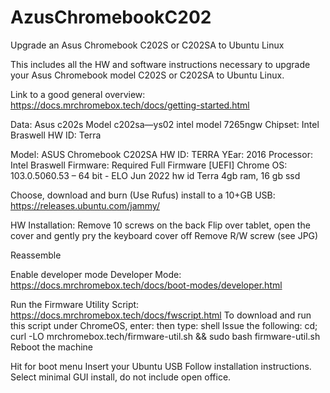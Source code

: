 # AzusChromebookC202
Upgrade an Asus Chromebook C202S or C202SA to Ubuntu Linux 

This includes all the HW and software instructions necessary to upgrade your Asus Chromebook model C202S or C202SA to Ubuntu Linux.

Link to a good general overview:  https://docs.mrchromebox.tech/docs/getting-started.html

Data:
Asus c202s   Model c202sa—ys02   intel model 7265ngw   Chipset: Intel Braswell  HW ID: Terra

Model:  ASUS Chromebook C202SA	HW ID: TERRA	YEar: 2016	Processor: Intel Braswell Firmware: Required Full Firmware [UEFI]
Chrome OS:   103.0.5060.53 – 64 bit  - ELO Jun 2022  hw id Terra   4gb ram, 16 gb ssd

Choose, download and burn (Use Rufus) install to a 10+GB USB:   https://releases.ubuntu.com/jammy/

HW Installation:
Remove 10 screws on the back
Flip over tablet, open the cover and gently pry the keyboard cover off 
Remove R/W screw (see JPG)
 
Reassemble

Enable developer mode Developer Mode: https://docs.mrchromebox.tech/docs/boot-modes/developer.html

Run the Firmware Utility Script: https://docs.mrchromebox.tech/docs/fwscript.html
To download and run this script under ChromeOS, enter: <ctrl><alt><t>   then type: shell
Issue the following:   cd; curl -LO mrchromebox.tech/firmware-util.sh && sudo bash firmware-util.sh
Reboot the machine

Hit <Esc>  for boot menu
Insert your Ubuntu USB
Follow installation instructions.
Select minimal GUI install, do not include open office.
